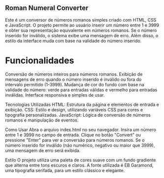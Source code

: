 ## Roman Numeral Converter
Este é um conversor de números romanos simples criado com HTML, CSS e JavaScript. O projeto permite ao usuário inserir um número entre 1 e 3999 e obter sua representação equivalente em números romanos. Se o número inserido for inválido, o sistema exibe uma mensagem de erro. Além disso, o estilo da interface muda com base na validade do número inserido.

# Funcionalidades
Conversão de números inteiros para números romanos.
Exibição de mensagens de erro quando o número inserido é inválido ou fora do intervalo permitido (1-3999).
Mudança de cor do fundo com base na validade do número: verde para entradas válidas e vermelho para entradas inválidas.
Interface responsiva e simples de usar.

Tecnologias Utilizadas
HTML: Estrutura da página e elementos de entrada e exibição.
CSS: Estilo e design, utilizando variáveis CSS para cores e tipografia personalizadas.
JavaScript: Lógica de conversão de números romanos e manipulação de eventos.

Como Usar
Abra o arquivo index.html no seu navegador.
Insira um número entre 1 e 3999 no campo de entrada.
Clique no botão "Convert" ou pressione "Enter" para ver a conversão para números romanos.
Se o número inserido for inválido (não numérico, negativo ou maior que 3999), uma mensagem de erro será exibida.

Estilo
O projeto utiliza uma paleta de cores suave com um fundo gradiente que alterna entre tons escuros e claros. A fonte utilizada é EB Garamond, uma tipografia serifada, para um estilo clássico e elegante.